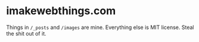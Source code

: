 # imakewebthings.com

Things in `/_posts` and `/images` are mine.  Everything else is MIT license.  Steal the shit out of it.